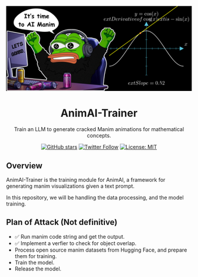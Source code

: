 <div align="center">
  <img src="assets/header.png" alt="AnimAI-Trainer Logo">
  <h1 align="center">AnimAI-Trainer</h1>
</div>

<div align="center">
Train an LLM to generate cracked Manim animations for mathematical concepts.
  
  [![GitHub stars](https://img.shields.io/github/stars/hesamsheikh/AnimAI-Trainer?style=social)](https://github.com/hesamsheikh/AnimAI-Trainer/stargazers)
  [![Twitter Follow](https://img.shields.io/twitter/follow/Hesamation?style=social)](https://twitter.com/Hesamation)
  [![License: MIT](https://img.shields.io/badge/License-MIT-yellow.svg)](https://opensource.org/licenses/MIT)
</div>


## Overview

AnimAI-Trainer is the training module for AnimAI, a framework for generating manim visualizations given a text prompt.

In this repository, we will be handling the data processing, and the model training.

## Plan of Attack (Not definitive)

- ✅ Run manim code string and get the output.
- ✅ Implement a verfier to check for object overlap.
- Process open source manim datasets from Hugging Face, and prepare them for training.
- Train the model.
- Release the model.



